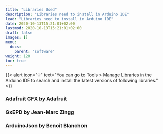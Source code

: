 ```yaml
---
title: "Libraries Used"
description: "Libraries need to install in Arduino IDE"
lead: "Libraries need to install in Arduino IDE"
date: 2020-10-13T15:21:01+02:00
lastmod: 2020-10-13T15:21:01+02:00
draft: false
images: []
menu:
  docs:
    parent: "software"
weight: 120
toc: true
---
```


{{< alert icon="💡" text="You can go to Tools > Manage Libraries in the Arduino IDE to search and install the latest versions of following libraries." >}}

### Adafruit GFX by Adafruit

### GxEPD by Jean-Marc Zingg

### ArduinoJson by Benoit Blanchon
